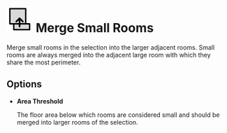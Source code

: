 # ![](../../.gitbook/assets/merge-with-filter.svg) Merge Small Rooms

Merge small rooms in the selection into the larger adjacent rooms. Small rooms are always merged into the adjacent large room with which they share the most perimeter.

## Options

* **Area Threshold**

  The floor area below which rooms are considered small and should be merged into larger rooms of the selection.